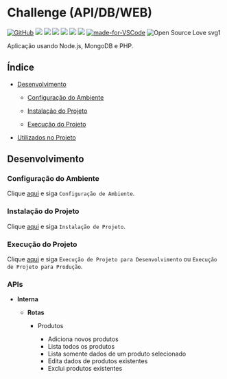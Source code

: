 # Challenge (API/DB/WEB)

[![GitHub](https://img.shields.io/github/license/mashape/apistatus.svg)](https://github.com//laurovitor/challenge/blob/master/LICENSE)
![](https://img.shields.io/github/package-json/v/laurovitor/node-express-api.svg)
![](https://img.shields.io/github/last-commit/laurovitor/node-express-api.svg?color=red)
![](https://img.shields.io/github/languages/top/laurovitor/node-express-api.svg?color=yellow)
![](https://img.shields.io/github/languages/count/laurovitor/node-express-api.svg?color=lightgrey)
![](https://img.shields.io/github/languages/code-size/laurovitor/node-express-api.svg)
![](https://img.shields.io/github/repo-size/laurovitor/node-express-api.svg?color=blueviolet)
[![made-for-VSCode](https://img.shields.io/badge/Made%20for-VSCode-1f425f.svg)](https://code.visualstudio.com/)
![Open Source Love svg1](https://badges.frapsoft.com/os/v1/open-source.svg?v=103)

Aplicação usando Node.js, MongoDB e PHP.

## Índice

- [Desenvolvimento](#desenvolvimento)

  - [Configuração do Ambiente](#configuração-do-ambiente)

  - [Instalação do Projeto](#instalação-do-projeto)

  - [Execução do Projeto](#execução-do-projeto)

- [Utilizados no Projeto](#utilizados-no-projeto)

## Desenvolvimento

### Configuração do Ambiente

Clique [aqui](https://github.com/laurovitor/projects-settings/blob/master/README.md) e siga `Configuração de Ambiente`.

### Instalação do Projeto

Clique [aqui](https://github.com/laurovitor/projects-settings/blob/master/nodejs/nodejs.md) e siga `Instalação de Projeto`.

### Execução do Projeto

Clique [aqui](https://github.com/laurovitor/projects-settings/blob/master/nodejs/nodejs.md) e siga `Execução de Projeto para Desenvolvimento` ou `Execução de Projeto para Produção`.

### APIs

- **Interna**

  - **Rotas**

    - Produtos

      - Adiciona novos produtos
      - Lista todos os produtos
      - Lista somente dados de um produto selecionado
      - Edita dados de produtos existentes
      - Exclui produtos existentes